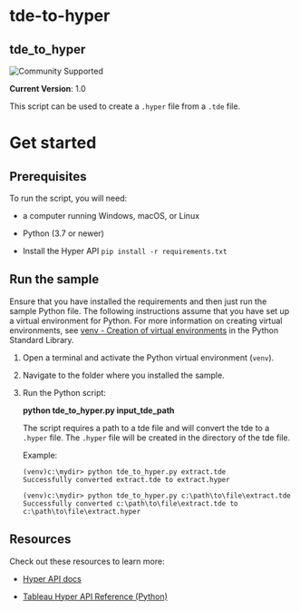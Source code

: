 # tde-to-hyper
## __tde_to_hyper__

![Community Supported](https://img.shields.io/badge/Support%20Level-Community%20Supported-53bd92.svg)

__Current Version__: 1.0

This script can be used to create a `.hyper` file from a `.tde` file.

# Get started

## __Prerequisites__

To run the script, you will need:

- a computer running Windows, macOS, or Linux

- Python (3.7 or newer)

- Install the Hyper API `pip install -r requirements.txt`

## Run the sample

Ensure that you have installed the requirements and then just run the sample Python file.
The following instructions assume that you have set up a virtual environment for Python. For more information on
creating virtual environments, see [venv - Creation of virtual environments](https://docs.python.org/3/library/venv.html)
in the Python Standard Library.

1. Open a terminal and activate the Python virtual environment (`venv`).

1. Navigate to the folder where you installed the sample.

1. Run the Python script:
   
   **python tde_to_hyper.py input_tde_path**

   The script requires a path to a tde file and will convert the tde to a `.hyper` file. The `.hyper` file will be created in the directory of the tde file.

   Example:

   ```cli
   (venv)c:\mydir> python tde_to_hyper.py extract.tde
   Successfully converted extract.tde to extract.hyper

   (venv)c:\mydir> python tde_to_hyper.py c:\path\to\file\extract.tde
   Successfully converted c:\path\to\file\extract.tde to c:\path\to\file\extract.hyper
   ```

## __Resources__
Check out these resources to learn more:

- [Hyper API docs](https://tableau.github.io/hyper-db)

- [Tableau Hyper API Reference (Python)](https://tableau.github.io/hyper-db/lang_docs/py/index.html)
